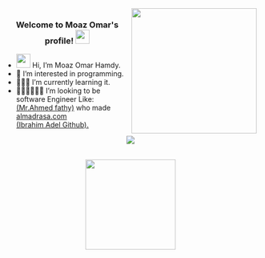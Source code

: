 <img width="250" align="right" src="https://c.tenor.com/_DOBjnGspYAAAAAM/code-coding.gif">

<h3 align="center">
  Welcome to Moaz Omar's profile!
  <img src="https://media.giphy.com/media/hvRJCLFzcasrR4ia7z/giphy.gif" width="28">
</h3>

- <img src="https://media.giphy.com/media/hvRJCLFzcasrR4ia7z/giphy.gif" width="28"> Hi, I’m Moaz Omar Hamdy.
- 👀 I’m interested in programming.
- 🏫🏫🏫 I’m currently learning it.
- 🧑‍💻🧑‍💻🧑‍💻 I’m looking to be software Engineer Like:<br><a href ="https://www.bing.com/ck/a?!&&p=f8f0ab40ec1e2be3JmltdHM9MTY5MTI4MDAwMCZpZ3VpZD0xMjcxOTM0NC0yNDIxLTY0ZjQtMWY3Ny04MDIwMjU1ZDY1MGImaW5zaWQ9NTE5Nw&ptn=3&hsh=3&fclid=12719344-2421-64f4-1f77-8020255d650b&psq=akfkhalid+Github&u=a1aHR0cHM6Ly9naXRodWIuY29tL2Fma2hhbGlk&ntb=1">(Mr.Ahmed fathy)</a> who made <a href="https://www.bing.com/ck/a?!&&p=860d9ed8b7eb314bJmltdHM9MTY5MjE0NDAwMCZpZ3VpZD0xMjcxOTM0NC0yNDIxLTY0ZjQtMWY3Ny04MDIwMjU1ZDY1MGImaW5zaWQ9NTE3Mg&ptn=3&hsh=3&fclid=12719344-2421-64f4-1f77-8020255d650b&psq=hgl%5dvsm&u=a1aHR0cHM6Ly9hbG1kcmFzYS5jb20v&ntb=1">almadrasa.com</a><br><a href="https://www.bing.com/ck/a?!&&p=d91b0202935efbdbJmltdHM9MTY5MTQ1MjgwMCZpZ3VpZD0xMjcxOTM0NC0yNDIxLTY0ZjQtMWY3Ny04MDIwMjU1ZDY1MGImaW5zaWQ9NTE5OA&ptn=3&hsh=3&fclid=12719344-2421-64f4-1f77-8020255d650b&psq=Ibrahim+Adel+Github&u=a1aHR0cHM6Ly9naXRodWIuY29tL0licmFoaW1BZGVsMDE&ntb=1">(Ibrahim Adel Github).</a>



<!-- Typing SVG by DenverCoder1 - https://github.com/DenverCoder1/readme-typing-svg -->
<p align="center">
  <a href="https://github.com/DenverCoder1/readme-typing-svg"><img src="https://readme-typing-svg.herokuapp.com/?lines=Full-stack%20web%20developer;Always%20learning%20new%20things&font=Fira%20Code&center=true&width=440&height=45&color=f75c7e&vCenter=true&size=22"></a>
</p> 
<br>
<div id="header" align="center">
  <img src="https://media.giphy.com/media/jdPMeyv9rn0hZHh8n9/giphy.gif" width="180" />
</div>




